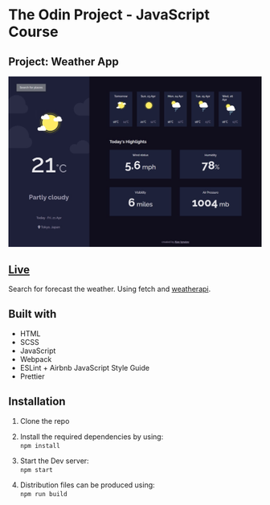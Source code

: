 # The Odin Project - JavaScript Course

## Project: Weather App

![](./screenshot.png)

## [Live](https://isikava.github.io/weather-app/)

Search for forecast the weather. Using fetch and [weatherapi](https://www.weatherapi.com/).

## Built with

- HTML
- SCSS
- JavaScript
- Webpack
- ESLint + Airbnb JavaScript Style Guide
- Prettier

## Installation

1. Clone the repo

2. Install the required dependencies by using:  
   `npm install`

3. Start the Dev server:  
   `npm start`

4. Distribution files can be produced using:  
   `npm run build`
